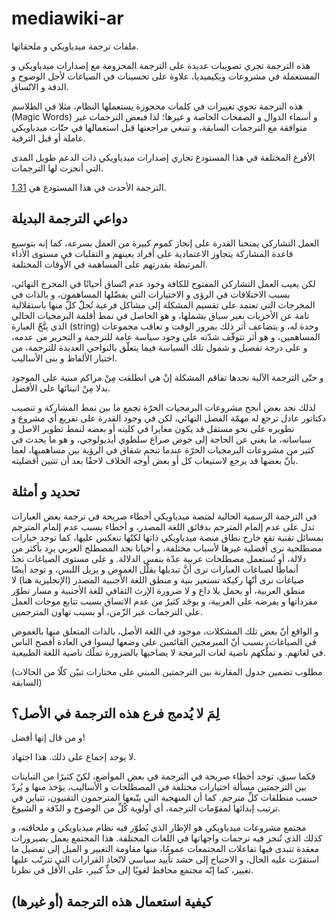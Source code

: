 
# mediawiki-ar
ملفات ترجمة ميدياويكي و ملحقاتها.

هذه الترجمة تجري تصويبات عديدة على الترجمة المحزومة مع إصدارات ميدياويكي و المستعملة في مشروعات ويكيميديا، علاوة على تحسينات في الصياغات لأجل الوضوح و الدقة و الاتّساق.

هذه الترجمة تحوي تغييرات في كلمات محجوزة يستعملها النظام، مثلا في الطلاسم (Magic Words) و أسماء الدوال و الصفحات الخاصة و غيرها؛ لذا   فبعض الترجمات غير متوافقة مع الترجمات السابقة، و تنبغي مراجعتها قبل استعمالها في حتّات ميدياويكي عاملة أو قبل الترقية.

الأفرع المختلفة في هذا المستودع تجاري إصدارات ميدياويكي ذات الدعم طويل المدى التي أنجزت لها الترجمات.

الترجمة الأحدث في هذا المستودع هي [1.31](/tree/1.31).

## دواعي الترجمة البديلة
العمل التشاركي يمنحنا القدرة على إنجاز كموم كبيرة من العمل بسرعة، كما إنه بتوسيع قاعدة المشاركة يتجاوز الاعتمادية على أفراد بعينهم و التقلبات في مستوى الأداء المرتبطة بقدرتهم على المساهمة في الأوقات المختلفة.

لكن يعيب العمل التشاركي المفتوح للكافة وجود عدم اتّساق أحيانًا في المخرج النهائي، بسبب الاختلافات في الرؤى و الاختيارات التي يفضّلها المساهمون، و بالذات في المخرجات التي تعتمد على تقسيم المشكلة إلى مشاكل فرعية تُحلّ كلٌّ منها باستقلالية تامة عن الأخريات بغير سياق يشملها، و هو الحاصل في نمط أقلمة البرمجيات الحالي الذي يتَّحّ العبارة (string) وحدة له، و يتضاعف أثر ذلك بمرور الوقت و تعاقب مجموعات المساهمين، و هو أثر تتوقّف شدّته على وجود سياسة عامة للترجمة و التحرير من عدمه، و على درجة تفصيل و شمول تلك السياسة فيما يتعلّق بالنواحي العديدة للترجمة، من اختيار الألفاظ و بنى الأساليب.

و حتّى الترجمة الآلية نجدها تفاقم المشكلة إنْ هي انطلقت مِنْ مراكم مبنية على الموجود بدلا مِنْ انبنائها على اﻷفضل.

لذلك نجد بعض أنجح مشروعات البرمجيات الحرّة تجمع ما بين نمط المشاركة و تنصيب دكتاتور عادل ترجع له مهمّة الفصل النهائي، لكن في وجود القدرة على تفريع أي مشروع و تطويره على نحو مستقل قد يكون مغايرا في كليته أو بعضه لنمط تطوير الاصل و سياساته، ما يغني عن الحاجة إلى خوض صراع سلطوي أيديولوجي، و هو ما يحدث في كثير من مشروعات البرمجيات الحرّة عندما تنجم شقاق في الرؤية بين مساهميها، لعما بأنّ بعضها قد يرجع لاستيعاب كل أو بعض أوجه الخلاف لاحقًا بعد أن تتبين أفضليته.


## تحديد و أمثلة
في الترجمة الرسمية الحالية لمنصة ميدياويكي أخطاء صريحة في ترجمة بعض العبارات تدل على عدم إلمام المترجم بدقائق اللغة المصدر، و أخطاء بسبب عدم إلمام المترجم بمسائل تقنية تقع خارج نطاق منصة ميدياويكي ذاتها لكنّها تنعكس عليها، كما توجد خيارات مصطلحية نرى أفضلية غيرها ﻷسباب مختلفة، و أحيانا نجد المصطلح العربي يرِد بأكثر من دلالة، أو تُستعمل مصطلحات عربية عدّة بنفس الدلالة. و على مستوى الصياغات نجدُ أنماطًا لصياغات العبارات نرى أنَّ تبديلها يقلّل الغموض و يزيل اللبس، و توجد أيضًا صياغات نرى أنّها ركيكة تستعير بنية و منطق اللغة الأجنبية المصدر (الإنجليزية هنا) لا منطق العربية، أو يحمل بلا داع و لا ضرورة الإرث الثقافي للغة الأجنبية و مسار تطوّر مفرداتها و يفرضه على العربية، و يوجَد كثيرٌ من عدم الاتساق بسبب تتابع موجات العمل على الترجمات عبر الزّمن، أو بسبب تهاون المترجمين.

و الواقع أنّ بعض تلك المشكلات، موجود في اللغة الأصل، بالذات المتعلق منها بالغموض في الصياغات، بسبب أنّ المبرمجين القائمين على وضعها ليسوا في العادة أفصح الناس في لغاتهم. و تملُّكهم ناصية لغات البرمجة لا يصاحبها بالضرورة تملّك ناصية اللغة الطبيعية.

(مطلوب تضمين جدول المقارنة بين الترجمتين المبني على مختارات تبيّن كلّا من الحالات السابقة)

## لِمَ لا يُدمج فرع هذه الترجمة في اﻷصل؟
و من قال إنها أفضل! 

لا يوجد إجماع على ذلك. هذا اجتهاد.

فكما سبق، توجد أخطاء صريحة في الترجمة في بعض المواضع، لكنّ كثيرًا من التباينات بين الترجمتين مسألة اختيارات مختلفة في المصطلحات و الأساليب، يؤخذ منها و يُردّ حسب منطلقات كلِّ مترجم. كما أن المنهجية التي يتّبعها المترجمون التقنيون، تتباين في ترتيب إبدائها لمقوّمات الترجمة، أي أولوية كُلِّ من الوضوح و الدّقة و الشيوع.

مجتمع مشروعات ميدياويكي هو الإطار الذي يُطوّر فيه نظام ميدياويكي و ملحاقته، و كذلك الذي تُنجز فيه ترجمات واجهاتها في اللغات المختلفة. هذا المجتمع يعمل بصيرورات معقدة تتبدى فيها تفاعلات المجتمعات عمومُا، منها مقاومة التغيير و الميل إلى تفضيل ما استقرّت عليه الحال، و الاحتياج إلى حشد تأييد سياسي لاتّخاذ القرارات التي تترتّب عليها تغيير، كما إنّه مجتمع محافظ لغويًا إلى حدٍّ كبير، على الأقل في نظرنا.

## كيفية استعمال هذه الترجمة (أو غيرها)
